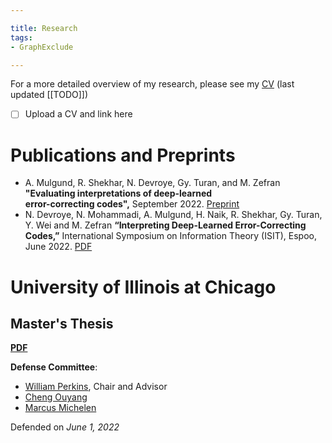```yaml
---

title: Research
tags:
- GraphExclude

---
```



For a more detailed overview of my research, please see my [CV](https://example.com) (last updated [[TODO]])
- [ ] Upload a CV and link here

# Publications and Preprints
- A. Mulgund, R. Shekhar, N. Devroye, Gy. Turan, and M. Zefran **"Evaluating interpretations of deep-learned  
error-correcting codes",** September 2022. [Preprint](https://drive.google.com/file/d/1mfkB51rSq9GAi0Jl9iOUFnNyvmV-8zb3/view?usp=share_link)
- N. Devroye, N. Mohammadi, A. Mulgund, H. Naik, R. Shekhar, Gy. Turan, Y. Wei and M. Zefran **“Interpreting Deep-Learned Error-Correcting Codes,”** International Symposium on Information Theory (ISIT), Espoo, June 2022. [PDF](https://www.dropbox.com/s/9ajo6gy23rcbkiy/Devroye_2022_ISIT-interpretablity.pdf?dl=0)

# University of Illinois at Chicago
## Master's Thesis
[**PDF**](https://drive.google.com/file/d/1hPDpmW08VB5yJvcsreWguILMYIs5K9sp/view?usp=share_link)

**Defense Committee**:
- [William Perkins](http://willperkins.org/), Chair and Advisor
- [Cheng Ouyang](https://homepages.math.uic.edu/~couyang/)
- [Marcus Michelen](https://marcusmichelen.org/)

Defended on *June 1, 2022*